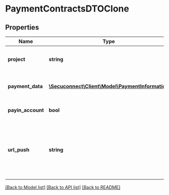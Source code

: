 # PaymentContractsDTOClone

## Properties
Name | Type | Description | Notes
------------ | ------------- | ------------- | -------------
**project** | **string** | Name of the project (must be unique) | 
**payment_data** | [**\Secuconnect\Client\Model\PaymentInformation**](PaymentInformation.md) | Merchants bank account for the payout | 
**payin_account** | **bool** | Pay in account | [default to false]
**url_push** | **string** | The default URL where your service listen for push notifications of the secuconnect service | 

[[Back to Model list]](../README.md#documentation-for-models) [[Back to API list]](../README.md#documentation-for-api-endpoints) [[Back to README]](../../README.md)



